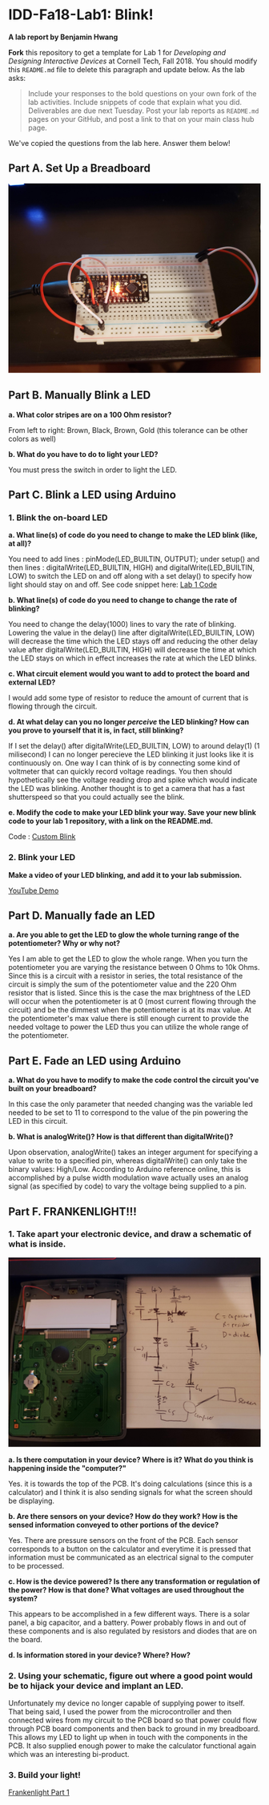 # IDD-Fa18-Lab1: Blink!

**A lab report by Benjamin Hwang**

**Fork** this repository to get a template for Lab 1 for *Developing and Designing Interactive Devices* at Cornell Tech, Fall 2018. You should modify this `README.md` file to delete this paragraph and update below. As the lab asks:

> Include your responses to the bold questions on your own fork of the lab activities. Include snippets of code that explain what you did. Deliverables are due next Tuesday. Post your lab reports as `README.md` pages on your GitHub, and post a link to that on your main class hub page.

We've copied the questions from the lab here. Answer them below!

## Part A. Set Up a Breadboard

![My image](https://github.com/bhwan1118/IDD-Fa18-Lab1/blob/master/Breadboard%20Setup.jpg)

## Part B. Manually Blink a LED

**a. What color stripes are on a 100 Ohm resistor?**
 
 From left to right: Brown, Black, Brown, Gold (this tolerance can be other colors as well)
 
**b. What do you have to do to light your LED?**

You must press the switch in order to light the LED.

## Part C. Blink a LED using Arduino

### 1. Blink the on-board LED

**a. What line(s) of code do you need to change to make the LED blink (like, at all)?**

You need to add lines : pinMode(LED_BUILTIN, OUTPUT); under setup() and then lines : digitalWrite(LED_BUILTIN, HIGH) and digitalWrite(LED_BUILTIN, LOW) to switch the LED on and off along with a set delay() to specify how light should stay on and off.
See code snippet here: [Lab 1 Code](https://github.com/bhwan1118/IDD-Fa18-Lab1/blob/master/CustomBlink.ino)

**b. What line(s) of code do you need to change to change the rate of blinking?**

You need to change the delay(1000) lines to vary the rate of blinking. Lowering the value in the delay() line after digitalWrite(LED_BUILTIN, LOW) will decrease the time which the LED stays off and reducing the other delay value after digitalWrite(LED_BUILTIN, HIGH) will decrease the time at which the LED stays on which in effect increases the rate at which the LED blinks.   

**c. What circuit element would you want to add to protect the board and external LED?**

I would add some type of resistor to reduce the amount of current that is flowing through the circuit.
 
**d. At what delay can you no longer *perceive* the LED blinking? How can you prove to yourself that it is, in fact, still blinking?**

If I set the delay() after digitalWrite(LED_BUILTIN, LOW) to around delay(1) (1 milisecond) I can no longer perecieve the LED blinking it just looks like it is continuously on. One way I can think of is by connecting some kind of voltmeter that can quickly record voltage readings. You then should hypothetically see the voltage reading drop and spike which would indicate the LED was blinking. Another thought is to get a camera that has a fast shutterspeed so that you could actually see the blink.

**e. Modify the code to make your LED blink your way. Save your new blink code to your lab 1 repository, with a link on the README.md.**

Code : [Custom Blink](https://github.com/bhwan1118/IDD-Fa18-Lab1/blob/master/CustomBlink.ino)

### 2. Blink your LED

**Make a video of your LED blinking, and add it to your lab submission.**

[YouTube Demo](https://youtu.be/2N3m1axUkBE)

## Part D. Manually fade an LED

**a. Are you able to get the LED to glow the whole turning range of the potentiometer? Why or why not?**

Yes I am able to get the LED to glow the whole range. When you turn the potentiometer you are varying the resistance between 0 Ohms to 10k Ohms. Since this is a circuit with a resistor in series, the total resistance of the circuit is simply the sum of the potentiometer value and the 220 Ohm resistor that is listed. Since this is the case the max brightness of the LED will occur when the potentiometer is at 0 (most current flowing through the circuit) and be the dimmest when the potentiometer is at its max value. At the potentiometer's max value there is still enough current to provide the needed voltage to power the LED thus you can utilize the whole range of the potentiometer.

## Part E. Fade an LED using Arduino

**a. What do you have to modify to make the code control the circuit you've built on your breadboard?**

In this case the only parameter that needed changing was the variable led needed to be set to 11 to correspond to the value of the pin powering the LED in this circuit.

**b. What is analogWrite()? How is that different than digitalWrite()?**

Upon observation, analogWrite() takes an integer argument for specifying a value to write to a specified pin, whereas digitalWrite() can only take the binary values: High/Low. According to Arduino reference online, this is accomplished by a pulse width modulation wave actually uses an analog signal (as specified by code) to vary the voltage being supplied to a pin.

## Part F. FRANKENLIGHT!!!

### 1. Take apart your electronic device, and draw a schematic of what is inside. 

![My Image](https://github.com/bhwan1118/IDD-Fa18-Lab1/blob/master/Schematic%20Drawing.jpg)

**a. Is there computation in your device? Where is it? What do you think is happening inside the "computer?"**

Yes. it is towards the top of the PCB. It's doing calculations (since this is a calculator) and I think it is also sending signals for what the screen should be displaying. 

**b. Are there sensors on your device? How do they work? How is the sensed information conveyed to other portions of the device?**

Yes. There are pressure sensors on the front of the PCB. Each sensor corresponds to a button on the calculator and everytime it is pressed that information must be communicated as an electrical signal to the computer to be processed.

**c. How is the device powered? Is there any transformation or regulation of the power? How is that done? What voltages are used throughout the system?**

This appears to be accomplished in a few different ways. There is a solar panel, a big capacitor, and a battery. Power probably flows in and out of these components and is also regulated by resistors and diodes that are on the board.

**d. Is information stored in your device? Where? How?**

### 2. Using your schematic, figure out where a good point would be to hijack your device and implant an LED.

Unfortunately my device no longer capable of supplying power to itself. That being said, I used the power from the microcontroller and then connected wires from my circuit to the PCB board so that power could flow through PCB board components and then back to ground in my breadboard. This allows my LED to light up when in touch with the components in the PCB. It also supplied enough power to make the calculator functional again which was an interesting bi-product. 

### 3. Build your light!

[Frankenlight Part 1](youtube.com)


